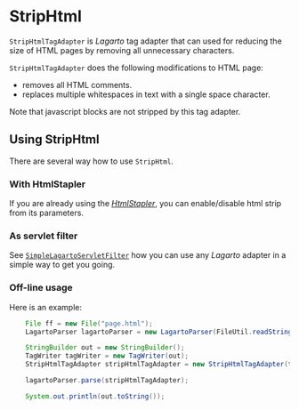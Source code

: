 # StripHtml

`StripHtmlTagAdapter` is *Lagarto* tag adapter that can used for
reducing the size of HTML pages by removing all unnecessary characters.

`StripHtmlTagAdapter` does the following modifications to HTML page:

* removes all HTML comments.
* replaces multiple whitespaces in text with a single space character.

Note that javascript blocks are not stripped by this tag adapter.

## Using StripHtml

There are several way how to use `StripHtml`.

### With HtmlStapler

If you are already using the
[*HtmlStapler*](/htmlstapler/setup.html), you can enable/disable
html strip from its parameters.

### As servlet filter

See
[`SimpleLagartoServletFilter`](lagarto-parser.html#lagartoservletfilter)
how you can use any *Lagarto* adapter in a simple way to get you going.

### Off-line usage

Here is an example:

~~~~~ java
    File ff = new File("page.html");
    LagartoParser lagartoParser = new LagartoParser(FileUtil.readString(ff));

    StringBuilder out = new StringBuilder();
    TagWriter tagWriter = new TagWriter(out);
    StripHtmlTagAdapter stripHtmlTagAdapter = new StripHtmlTagAdapter(tagWriter);

    lagartoParser.parse(stripHtmlTagAdapter);

    System.out.println(out.toString());
~~~~~
